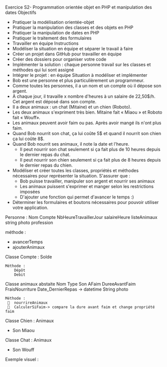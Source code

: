 Exercice S2- Programmation orientée objet en PHP et manipulation des dates
Objectifs
- Pratiquer la modélisation orientée-objet
- Pratiquer la manipulation des classes et des objets en PHP
- Pratiquer la manipulation de dates en PHP
- Pratiquer le traitement des formulaires
- Travailler en équipe
  Instructions
- Modéliser la situation en équipe et séparer le travail à faire
- Créer un projet dans GitHub pour travailler en équipe
- Créer des dossiers pour organiser votre code
- Implémenter la solution : chaque personne travail sur les classes et méthodes qui lui sont assigné
- Intégrer le projet : en équipe
  Situation à modéliser et implémenter
- Bob est une personne et plus particulièrement un programmeur.
- Comme toutes les personnes, il a un nom et un compte où il dépose son argent.
- À chaque jour, il travaille x nombre d'heures à un salaire de 22,50$/h. Cet argent est déposé dans son compte.
- Il a deux animaux : un chat (Mitaine) et un chien (Roboto).
- Les deux animaux s'expriment très bien. Mitaine fait « Miaou » et Roboto fait « Wouff».
- Les animaux peuvent avoir faim ou pas. Après avoir mangé ils n'ont plus faim.
- Quand Bob nourrit son chat, ça lui coûte 5$ et quand il nourrit son chien ça lui coûte 8$.
- Quand Bob nourrit ses animaux, il note la date et l'heure.
    - Il peut nourrir son chat seulement si ça fait plus de 10 heures depuis le dernier repas du chat.
    - Il peut nourrir son chien seulement si ça fait plus de 8 heures depuis le dernier repas du chien.
- Modéliser et créer toutes les classes, propriétés et méthodes nécessaires pour représenter la situation. S'assurer que :
    - Bob puisse travailler, manipuler son argent et nourrir ses animaux
    - Les animaux puissent s'exprimer et manger selon les restrictions imposées
    - D'ajouter une fonction qui permet d'avancer le temps :)
-	Déterminer les formulaires et boutons nécessaires pour pouvoir utiliser votre application.

Personne :
    Nom
    Compte
    NbHeureTravaillerJour
    salaireHeure
    listeAnimaux
    string photo
    profession

méthode :
-	avancerTemps
- ajouterAnimaux

Classe Compte :
    Solde

    Méthode :
        Dépôt
        Debit 

Classe animaux abstaite
     Nom
     Type
     Son
     AFaim
     DureeAvantFaim
     FraisNourriture
     Date_DernierRepas -> datetime
     String photo

    Méthode :
     	nourrireAnimaux
     	CalculerSiFaim-> compare la dure avant faim et change propriété faim

Classe Chien : Animaux
-	Son Miaou

Classe Chat : Animaux
-	Son Wouff



Exemple visuel : 
 
 

